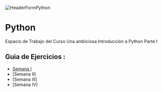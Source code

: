 ![HeaderFormPython](https://github.com/fherreraprog/python/assets/136825860/15f8c0f2-914f-418f-a37e-b7341e199b8c)

# Python
Espacio de Trabajo del Curso Una ambiciosa Introducción a Python Parte I

## Guia de Ejercicios :

* [Semana I](https://github.com/fherreraprog/python/blob/c4a9ac3d2c0d0bd26cede8d05305893701e2f66a/Ejercicios/Semana%20I)
* [Semana II]
* [Semana III]
* [Semana IV]
